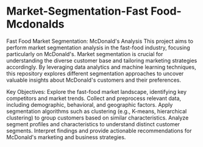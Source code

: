 # Market-Segmentation-Fast Food-Mcdonalds
Fast Food Market Segmentation: McDonald's Analysis
This project aims to perform market segmentation analysis in the fast-food industry, focusing particularly on McDonald's. Market segmentation is crucial for understanding the diverse customer base and tailoring marketing strategies accordingly. By leveraging data analytics and machine learning techniques, this repository explores different segmentation approaches to uncover valuable insights about McDonald's customers and their preferences.

Key Objectives:
Explore the fast-food market landscape, identifying key competitors and market trends.
Collect and preprocess relevant data, including demographic, behavioral, and geographic factors.
Apply segmentation algorithms such as clustering (e.g., K-means, hierarchical clustering) to group customers based on similar characteristics.
Analyze segment profiles and characteristics to understand distinct customer segments.
Interpret findings and provide actionable recommendations for McDonald's marketing and business strategies.
